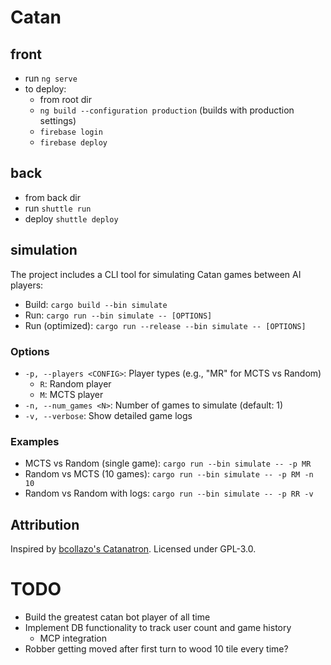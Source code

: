 # Catan

## front

- run `ng serve`
- to deploy:
  - from root dir
  - `ng build --configuration production` (builds with production settings)
  - `firebase login`
  - `firebase deploy`

## back

- from back dir
- run `shuttle run`
- deploy `shuttle deploy`

## simulation

The project includes a CLI tool for simulating Catan games between AI players:

- Build: `cargo build --bin simulate`
- Run: `cargo run --bin simulate -- [OPTIONS]`
- Run (optimized): `cargo run --release --bin simulate -- [OPTIONS]`

### Options

- `-p, --players <CONFIG>`: Player types (e.g., "MR" for MCTS vs Random)
  - `R`: Random player
  - `M`: MCTS player
- `-n, --num_games <N>`: Number of games to simulate (default: 1)
- `-v, --verbose`: Show detailed game logs

### Examples

- MCTS vs Random (single game): `cargo run --bin simulate -- -p MR`
- Random vs MCTS (10 games): `cargo run --bin simulate -- -p RM -n 10`
- Random vs Random with logs: `cargo run --bin simulate -- -p RR -v`

## Attribution

Inspired by [bcollazo's Catanatron](https://github.com/bcollazo/catanatron). Licensed under GPL-3.0.


# TODO
- Build the greatest catan bot player of all time
- Implement DB functionality to track user count and game history
  - MCP integration
- Robber getting moved after first turn to wood 10 tile every time?
